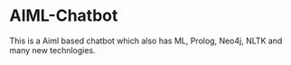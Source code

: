# AIML-Chatbot
This is a Aiml based chatbot which also has ML, Prolog, Neo4j, NLTK and many new technlogies.
